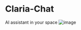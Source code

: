 # Claria-Chat
AI assistant in your space
![image](https://github.com/user-attachments/assets/4d2f16ff-6a80-4132-ad2c-2c6cadd5b899)


